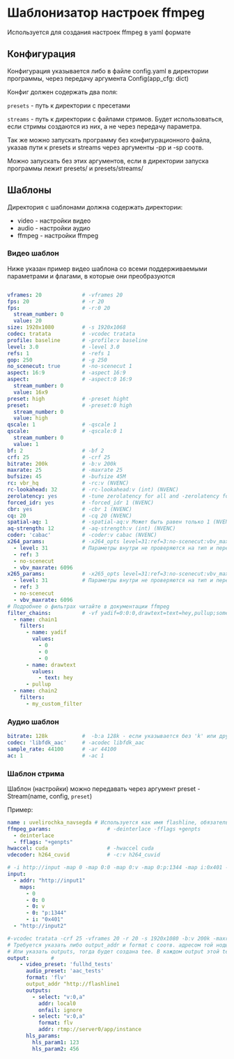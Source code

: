 # Шаблонизатор настроек ffmpeg

Используется для создания настроек ffmpeg в yaml формате

## Конфигурация

Конфигурация указывается либо в файле config.yaml в директории программы, через передачу аргумента Config(app_cfg: dict)

Конфиг должен содержать два поля:

`presets` - путь к директории с пресетами

`streams` - путь к директории с файлами стримов. Будет использоваться, если стримы создаются из них, а не через передачу параметра.

Так же можно запускать программу без конфигурационного файла, указав пути к presets и streams через аргументы -pp и -sp соотв.

Можно запускать без этих аргументов, если в директории запуска программы лежит presets/ и presets/streams/

## Шаблоны

Директория с шаблонами должна содержать директории:

- video - настройки видео
- audio - настройки аудио
- ffmpeg - настройки ffmpeg

### Видео шаблон

Ниже указан пример видео шаблона со всеми поддерживаемыми параметрами и флагами, в которые они преобразуются

```yaml

vframes: 20             # -vframes 20
fps: 20                 # -r 20
fps:                    # -r:0 20
  stream_number: 0
  value: 20
size: 1920x1080         # -s 1920x1068
codec: tratata          # -vcodec tratata
profile: baseline       # -profile:v baseline
level: 3.0              # -level 3.0
refs: 1                 # -refs 1
gop: 250                # -g 250
no_scenecut: true		# -no-scenecut 1
aspect: 16:9            # -aspect 16:9
aspect:                 # -aspect:0 16:9
  stream_number: 0
  value: 16x9
preset: high            # -preset hight
preset:                 # -preset:0 high
  stream_number: 0
  value: high
qscale: 1               # -qscale 1
qscale:                 # -qscale:0 1
  stream_number: 0
  value: 1
bf: 2                   # -bf 2
crf: 25                 # -crf 25
bitrate: 200k           # -b:v 200k
maxrate: 25             # -maxrate 25
bufsize: 45             # -bufsize 45M
rc: vbr_hq              # -rc:v (NVENC)
rc-lookahead: 32        # -rc-lookahead:v (int) (NVENC)
zerolatency: yes        # -tune zerolatency for all and -zerolatency for h264_hvenc and h265_nvenc
forced_idr: yes			# -forced_idr 1 (NVENC)
cbr: yes				# -cbr 1 (NVENC)
cq: 20                  # -cq 20 (NVENC)
spatial-aq: 1           # -spatial-aq:v Может быть равен только 1 (NVENC)
aq-strength: 12         # -aq-strength:v (int) (NVENC)
coder: 'cabac'          # -coder:v cabac (NVENC)
x264_params:            # -x264_opts level=31:ref=3:no-scenecut:vbv_maxrate=6096
  - level: 31           # Параметры внутри не проверяются на тип и передаются как есть
  - ref: 3
  - no-scenecut
  - vbv_maxrate: 6096
x265_params:            # -x265_opts level=31:ref=3:no-scenecut:vbv_maxrate=6096
  - level: 31           # Параметры внутри не проверяются на тип и передаются как есть
  - ref: 3
  - no-scenecut
  - vbv_maxrate: 6096
# Подробнее о фильтрах читайте в документации ffmpeg
filter_chains:          # -vf yadif=0:0:0,drawtext=text=hey,pullup;some_filter
  - name: chain1
    filters:
      - name: yadif
        values:
          - 0
          - 0
          - 0
      - name: drawtext
        values:
          - text: hey
      - pullup
  - name: chain2
    filters:
      - my_custom_filter
```

### Аудио шаблон

```yaml
bitrate: 128k           #  -b:a 128k - если указывается без 'k' или другой размерности - оберните число в кавычки
codec: 'libfdk_aac'     # -acodec libfdk_aac
sample_rate: 44100      # -ar 44100
ac: 1                   # -ac 1
```

### Шаблон стрима
Шаблон (настройки) можно передавать через аргумент preset - Stream(name, config, `preset`)

Пример:

```yaml
name : uvelirochka_navsegda # Используется как имя flashline, обязательное поле
ffmpeg_params:                  # -deinterlace -fflags +genpts  
  - deinterlace
  - fflags: "+genpts"
hwaccel: cuda                   # -hwaccel cuda 
vdecoder: h264_cuvid            # -c:v h264_cuvid

# -i http://input -map 0 -map 0:0 -map 0:v -map 0:p:1344 -map i:0x401 -i http://input2 
input:        
  - addr: "http://input1"
    maps:
      - 0
      - 0: 0
      - 0: v
      - 0: "p:1344"
      - i: "0x401"
  - "http://input2"

#-vcodec tratata -crf 25 -vframes 20 -r 20 -s 1920x1080 -b:v 200k -maxrate 25m -profile:v baseline -level 3.0 -refs 1 -g 250 -aspect 16:9 -preset high -qscale 1 -bf 2 -x264opts level=31:keyint=25:fps=25:ref=3:no-scenecut:vbv_maxrate=6096:vbv_bufsize=6096 -vf yadif=0:0:0,drawtext=text=hey,pullup;some_filter -acodec libfdk_aac -b:a 128k -ar 44100 -ac 1 -hls_param1 123 -hls_param2 456 -f tee "[select=\'v:0,a\':f=:onfail=ignore]local0|[select=\'v:0,a\':f=flv]rtmp://server0/app/instance"
# Требуется указать либо output_addr и format с соотв. адресом той ноды, в которую мы отправляем поток и форматом
# Или указать outputs, тогда будет создана tee. В каждом output этой tee нужно указать addr и опционально select, onfail и format
output:       # 
    - video_preset: 'fullhd_tests'
      audio_preset: 'aac_tests'
      format: 'flv'
      output_addr "http://flashline1
      outputs: 
        - select: "v:0,a"
          addr: local0
          onfail: ignore
        - select: "v:0,a"
          format: flv
          addr: rtmp://server0/app/instance
      hls_params:
        hls_param1: 123
        hls_param2: 456
```

